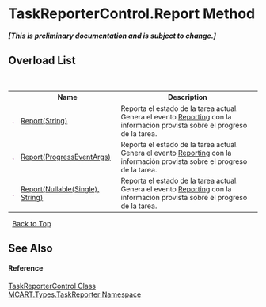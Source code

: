 # TaskReporterControl.Report Method 
 _**\[This is preliminary documentation and is subject to change.\]**_


## Overload List
&nbsp;<table><tr><th></th><th>Name</th><th>Description</th></tr><tr><td>![Public method](media/pubmethod.gif "Public method")</td><td><a href="d5ed4545-53f4-b39e-7cc5-72160b38f173">Report(String)</a></td><td>
Reporta el estado de la tarea actual. Genera el evento <a href="43063020-efbd-bf08-80ef-6c0040a848ef">Reporting</a> con la información provista sobre el progreso de la tarea.</td></tr><tr><td>![Public method](media/pubmethod.gif "Public method")</td><td><a href="7a210d7c-1765-cb5e-4958-33638652b2d3">Report(ProgressEventArgs)</a></td><td>
Reporta el estado de la tarea actual. Genera el evento <a href="43063020-efbd-bf08-80ef-6c0040a848ef">Reporting</a> con la información provista sobre el progreso de la tarea.</td></tr><tr><td>![Public method](media/pubmethod.gif "Public method")</td><td><a href="2cf2c96f-1e22-f435-2b89-50b7d360f9a5">Report(Nullable(Single), String)</a></td><td>
Reporta el estado de la tarea actual. Genera el evento <a href="43063020-efbd-bf08-80ef-6c0040a848ef">Reporting</a> con la información provista sobre el progreso de la tarea.</td></tr></table>&nbsp;
<a href="#taskreportercontrol.report-method">Back to Top</a>

## See Also


#### Reference
<a href="8772b8d4-cb78-6a2a-83e0-dd746f24cc98">TaskReporterControl Class</a><br /><a href="256f3901-18cb-eeca-835c-7de778822db3">MCART.Types.TaskReporter Namespace</a><br />